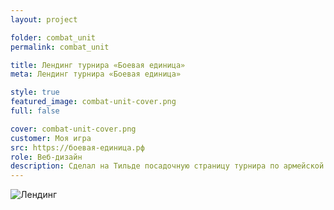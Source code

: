 ```yaml
---
layout: project

folder: combat_unit
permalink: combat_unit

title: Лендинг турнира «Боевая единица»
meta: Лендинг турнира «Боевая единица»

style: true
featured_image: combat-unit-cover.png
full: false

cover: combat-unit-cover.png
customer: Моя игра
src: https://боевая-единица.рф
role: Веб-дизайн
description: Сделал на Тильде посадочную страницу турнира по армейской тактической стрельбе «Боевая единица».
---
```



<div class="row pb-5">
  <div class="col-10 text-center emerge">
    <p class="mx-auto">
      <img src="{{site.baseurl}}/src/img/project_img/{{page.folder}}/landing.png" class="img-fluid rounded mb-3" alt="Лендинг">
    </p>
  </div>
</div>










